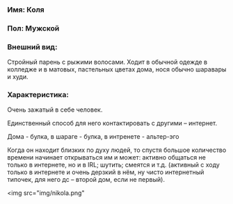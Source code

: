 ### Имя: Коля
### Пол: Мужской
### Внешний вид: 
Стройный парень с рыжими волосами. Ходит в обычной одежде в колледже и в матовых, пастельных цветах дома, нося обычно шаравары и худи.
### Характеристика:

Очень зажатый в себе человек.

Единственный способ для него контактировать с другими – интернет. 

Дома - булка, в шараге - булка, в интренете - альтер-эго

Когда он находит близких по духу людей, то спустя большое количество времени начинает открываться им и может: активно общаться не только в интернете, но и в IRL; шутить; смеятся и т.д.
(активный с ходу только в интернете и очень дерзкий в нём, ну чисто интернетный типочек, для него дс – второй дом, если не первый).

<img src="img/nikola.png"</img>
